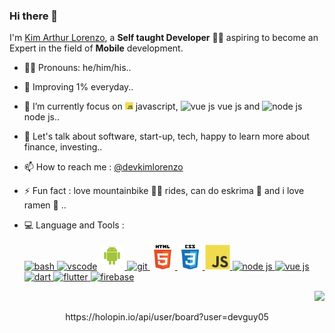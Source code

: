 ### Hi there 👋

I'm [Kim Arthur Lorenzo](https://twitter.com/devkimlorenzo), a **Self taught Developer** 👨‍💻 aspiring to become an Expert in the field of **Mobile** development. 
<br>

- 👨‍💻 Pronouns: he/him/his.. 

- 🚀 Improving 1% everyday.. 

- 🌱 I’m currently focus on <img src="https://raw.githubusercontent.com/devicons/devicon/master/icons/javascript/javascript-original.svg" alt="javascript" width="13" height="12"/> javascript, <img src="https://www.vectorlogo.zone/logos/vuejs/vuejs-icon.svg" alt="vue js" width="13" height="12"/> vue js and <img src="https://www.vectorlogo.zone/logos/nodejs/nodejs-icon.svg" alt="node js" width="13" height="12"/> node js..

- 💬 Let's talk about software, start-up, tech, happy to learn more about finance, investing..

- 📫 How to reach me : [@devkimlorenzo](https://twitter.com/devkimlorenzo)

- ⚡ Fun fact : love mountainbike 🚴‍♂️ rides, can do eskrima 🥋 and i love ramen 🍜 ..

- 💻 Language and Tools :
<br><br><a href="https://www.gnu.org/software/bash/" target="_blank"> <img src="https://www.vectorlogo.zone/logos/gnu_bash/gnu_bash-icon.svg" alt="bash" width="40" height="40"/> </a>
<a href="https://code.visualstudio.com/" target="_blank"><img src="https://www.vectorlogo.zone/logos/visualstudio_code/visualstudio_code-icon.svg" alt="vscode" width="40" height="40"/></a>
<a href="https://developer.android.com" target="_blank"> <img src="https://raw.githubusercontent.com/devicons/devicon/master/icons/android/android-original-wordmark.svg" alt="android" width="40" height="40"/> </a>
<a href="https://git-scm.com/" target="_blank"> <img src="https://www.vectorlogo.zone/logos/git-scm/git-scm-icon.svg" alt="git" width="40" height="40"/> </a> 
<a href="https://www.w3.org/html/" target="_blank"> <img src="https://raw.githubusercontent.com/devicons/devicon/master/icons/html5/html5-original-wordmark.svg" alt="html5" width="40" height="40"/> </a> 
<a href="https://www.w3schools.com/css/" target="_blank"> <img src="https://raw.githubusercontent.com/devicons/devicon/master/icons/css3/css3-original-wordmark.svg" alt="css3" width="40" height="40"/> </a>
<a href="https://developer.mozilla.org/en-US/docs/Web/JavaScript" target="_blank"> <img src="https://raw.githubusercontent.com/devicons/devicon/master/icons/javascript/javascript-original.svg" alt="javascript" width="40" height="40"/> </a> 
<a href="https://nodejs.org/en/" target="_blank"> <img src="https://www.vectorlogo.zone/logos/nodejs/nodejs-icon.svg" alt="node js" width="40" height="40"/> </a> 
<a href="https://vuejs.org/" target="_blank"> <img src="https://www.vectorlogo.zone/logos/vuejs/vuejs-icon.svg" alt="vue js" width="40" height="40"/> </a> 
<a href="https://dart.dev" target="_blank"> <img src="https://www.vectorlogo.zone/logos/dartlang/dartlang-icon.svg" alt="dart" width="40" height="40"/> </a> 
<a href="https://flutter.dev" target="_blank"> <img src="https://www.vectorlogo.zone/logos/flutterio/flutterio-icon.svg" alt="flutter" width="40" height="40"/> </a> 
<a href="https://firebase.google.com/" target="_blank"> <img src="https://www.vectorlogo.zone/logos/firebase/firebase-icon.svg" alt="firebase" width="40" height="40"/> </a> 

<p align="right"><img src="https://komarev.com/ghpvc/?username=artdev-hashf&color=blue&style=flat-square&label=visitors"/></p>


<center>
https://holopin.io/api/user/board?user=devguy05
</center>

<!--
**artdev-hash/artdev-hash** is a ✨ _special_ ✨ repository because its `README.md` (this file) appears on your GitHub profile.

Here are some ideas to get you started:
- 👯 I’m looking to collaborate on ...
- 🤔 I’m looking for help with ...
- 💬 Ask me about ...

-->
